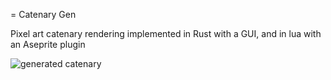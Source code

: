 = Catenary Gen

Pixel art catenary rendering implemented in Rust with a GUI, and in lua with an Aseprite plugin

![generated catenary](catenary-gen-rs/generated_images/cat.png "generated catenary")